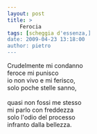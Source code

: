 ```yaml
---
layout: post
title: >
    Ferocia
tags: [scheggia d'essenza,]
date: 2009-04-23 13:18:00
author: pietro
---
```

Crudelmente mi condanno<br/>feroce mi punisco<br/>io non vivo e mi ferisco,<br/>solo poche stelle sanno,<br/><br/>quasi non fossi me stesso<br/>mi parlo con freddezza<br/>solo l'odio del processo<br/>infranto dalla bellezza.
